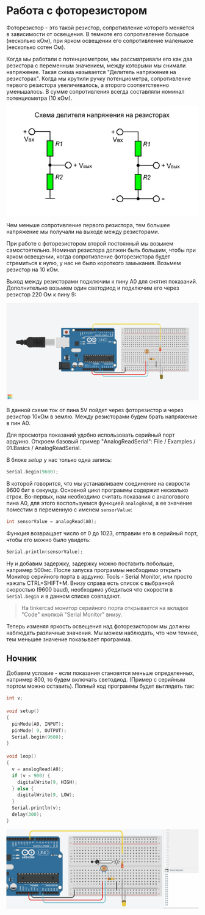 # Работа с фоторезистором

Фоторезистор - это такой резистор, сопротивление которого меняется в зависимости от освещения. В темноте его сопротивление большое (несколько кОм), при ярком освещении его сопротивление маленькое (несколько сотен Ом).

Когда мы работали с потенциометром, мы рассматривали его как два резистора с переменным значением, между которыми мы снимали напряжение. Такая схема называется "Делитель напряжения на резисторах". Когда мы крутили ручку потенциометра, сопротивление первого резистора увеличивалось, а второго соответственно уменьшалось. В сумме сопротивления всегда составляли номинал потенциометра (10 кОм). 

![img](https://github.com/trusiwko/Arduino/raw/master/eKids/Lesson8/src/img1.jpg)

Чем меньше сопротивление первого резистора, тем большее напряжение мы получали на выходе между резисторами.

При работе с фоторезистором второй постоянный мы возьмем самостоятельно. Номинал резистора должен быть большим, чтобы при ярком освещении, когда сопротивление фоторезистора будет стремиться к нулю, у нас не было короткого замыкания. Возьмем резистор на 10 кОм.

Выход между резисторами подключим к пину А0 для снятия показаний. Дополнительно возьмем один светодиод и подключим его через резистор 220 Ом к пину 9:

![8A](https://github.com/trusiwko/Arduino/raw/master/eKids/Lesson8/8A.png)

В данной схеме ток от пина 5V пойдет через фоторезистор и через резистор 10кОм в землю. Между резисторами будем брать напряжение в пин А0.

Для просмотра показаний удобно использовать серийный порт ардуино. Откроем базовый пример "AnalogReadSerial": File / Examples / 01.Basics / AnalogReadSerial.

В блоке _setup_ у нас только одна запись:

```C++
Serial.begin(9600);
```

В которой говорится, что мы устанавливаем соединение на скорости 9600 бит в секунду. Основной цикл программы содержит несколько строк. Во-первых, нам необходимо считать показания с аналогового пина A0, для этого воспользуемся функцией `analogRead`, а ее значение поместим в переменную с именем `sensorValue`:
```C++ 
int sensorValue = analogRead(A0);
```
Функция возвращает число от 0 до 1023, отправим его в серийный порт, чтобы его можно было увидеть:
```C++
Serial.println(sensorValue);
```
Ну и добавим задержку, задержку можно поставить побольше, например 500мс. После запуска программы необходимо открыть Монитор серийного порта в ардуино: Tools - Serial Monitor, или просто нажать CTRL+SHIFT+M. Внизу справа есть список с выбранной скоростью (9600 baud), необходимо убедиться что скорости в `Serial.begin` и в данном списке совпадают.

> На tinkercad монитор серийного порта открывается на вкладке "Code" кнопкой "Serial Monitor" внизу.

Теперь изменяя яркость освещения над фоторезистором мы должны наблюдать различные значения. Мы можем наблюдать, что чем темнее, тем меньшее значение показывает программа.

## Ночник

Добавим условие - если показания становятся меньше определенных, например 800, то будем включать светодиод. (Пример с серийным портом можно оставить). Полный код программы будет выглядеть так:
```C++
int v;

void setup()
{
  pinMode(A0, INPUT);
  pinMode( 9, OUTPUT);
  Serial.begin(9600);
}

void loop()
{
  v = analogRead(A0);
  if (v < 900) {
  	digitalWrite(9, HIGH);
  } else {
  	digitalWrite(9, LOW);
  }
  Serial.println(v);
  delay(300);
}
```

![8A](https://github.com/trusiwko/Arduino/raw/master/eKids/Lesson8/8A.gif)
